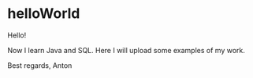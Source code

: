 # helloWorld
Hello!

Now I learn Java and SQL. Here I will upload some examples of my work.

Best regards,
Anton
